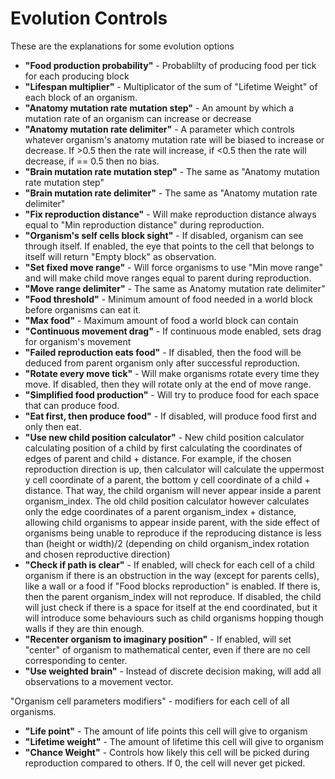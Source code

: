 # Evolution Controls
These are the explanations for some evolution options
- **"Food production probability"** - Probablilty of producing food per tick for each producing block
- **"Lifespan multiplier"** - Multiplicator of the sum of "Lifetime Weight" of each block of an organism.
- **"Anatomy mutation rate mutation step"** - An amount by which a mutation rate of an organism can increase or decrease
- **"Anatomy mutation rate delimiter"** - A parameter which controls whatever organism's anatomy mutation rate will be biased to increase or decrease. If >0.5 then the rate will increase, if <0.5 then the rate will decrease, if == 0.5 then no bias.
- **"Brain mutation rate mutation step"** - The same as "Anatomy mutation rate mutation step"
- **"Brain mutation rate delimiter"** - The same as "Anatomy mutation rate delimiter"
- **"Fix reproduction distance"** - Will make reproduction distance always equal to "Min reproduction distance" during reproduction.
- **"Organism's self cells block sight"** - If disabled, organism can see through itself. If enabled, the eye that points to the cell that belongs to itself will return "Empty block" as observation.
- **"Set fixed move range"** - Will force organisms to use "Min move range" and will make child move ranges equal to parent during reproduction.
- **"Move range delimiter"** - The same as Anatomy mutation rate delimiter”
- **"Food threshold"** - Minimum amount of food needed in a world block before organisms can eat it.
- **"Max food"** - Maximum amount of food a world block can contain
- **"Continuous movement drag"** - If continuous mode enabled, sets drag for organism's movement
- **"Failed reproduction eats food"** - If disabled, then the food will be deduced from parent organism only after successful reproduction.
- **"Rotate every move tick"** - Will make organisms rotate every time they move. If disabled, then they will rotate only at the end of move range.
- **"Simplified food production"** - Will try to produce food for each space that can produce food.
- **"Eat first, then produce food"** - If disabled, will produce food first and only then eat.
- **"Use new child position calculator"** - New child position calculator calculating position of a child by first calculating the coordinates of edges of parent and child + distance. For example, if the chosen reproduction direction is up, then calculator will calculate the uppermost y cell coordinate of a parent, the bottom y cell coordinate of a child + distance. That way, the child organism will never appear inside a parent organism_index. The old child position calculator however calculates only the edge coordinates of a parent organism_index + distance, allowing child organisms to appear inside parent, with the side effect of organisms being unable to reproduce if the reproducing distance is less than (height or width)/2 (depending on child organism_index rotation and chosen reproductive direction)
- **"Check if path is clear"** - If enabled, will check for each cell of a child organism if there is an obstruction in the way (except for parents cells), like a wall or a food if "Food blocks reproduction" is enabled. If there is, then the parent organism_index will not reproduce. If disabled, the child will just check if there is a space for itself at the end coordinated, but it will introduce some behaviours such as child organisms hopping though walls if they are thin enough.
- **"Recenter organism to imaginary position"** - If enabled, will set "center" of organism to mathematical center, even if there are no cell corresponding to center.
- **"Use weighted brain"** - Instead of discrete decision making, will add all observations to a movement vector.

"Organism cell parameters modifiers" - modifiers for each cell of all organisms.
- **"Life point"** - The amount of life points this cell will give to organism
- **"Lifetime weight"** - The amount of lifetime this cell will give to organism
- **"Chance Weight"** - Controls how likely this cell will be picked during reproduction compared to others. If 0, the cell will never get picked.
